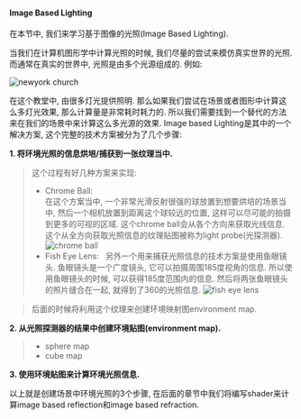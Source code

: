 #### Image Based Lighting
在本节中, 我们来学习基于图像的光照(Image Based Lighting).

当我们在计算机图形学中计算光照的时候, 我们尽量的尝试来模仿真实世界的光照. 而通常在真实的世界中, 光照是由多个光源组成的. 例如: 

![newyork church](http://collarcitybrownstone.com/wp-content/uploads/2013/04/Saint-Pauls-church-in-Troy-New-York.jpg)

在这个教堂中, 由很多灯光提供照明. 那么如果我们尝试在场景或者图形中计算这么多灯光效果, 那么计算量是非常耗时耗力的. 所以我们需要找到一个替代的方法来在我们的场景中来计算这么多光源的效果. Image based Lighting是其中的一个解决方案, 这个完整的技术方案被分为了几个步骤:

**1. 将环境光照的信息烘培/捕获到一张纹理当中.**
> 这个过程有好几种方案来实现:
> - Chrome Ball:  
> 在这个方案当中, 一个非常光滑反射很强的球放置到想要烘培的场景当中, 然后一个相机放置到距离这个球较远的位置, 这样可以尽可能的拍摄到更多的可视的区域. 这个chrome ball会从各个方向来获取光线信息. 这个从全方向获取光照信息的纹理贴图被称为light probe(光探测器). ![chrome ball](https://github.com/zhyrao/UnityShader/blob/master/Lesson/Lesson_50/Slide_50/Slide_02.png?raw=true)
> - Fish Eye Lens:   
> 另外一个用来捕获光照信息的技术方案是使用鱼眼镜头. 鱼眼镜头是一个广度镜头, 它可以拍摄周围185度视角的信息. 所以使用鱼眼镜头的时候, 可以获得185度范围内的信息. 然后将两张鱼眼镜头的照片缝合在一起, 就得到了360的光照信息. ![fish eye lens](https://github.com/zhyrao/UnityShader/blob/master/Lesson/Lesson_50/Slide_50/Slide_03.png?raw=true)

> 后面的时候将利用这个纹理来创建环境映射图environment map.

**2. 从光照探测器的结果中创建环境贴图(environment map).**
> - sphere map
> - cube map

**3. 使用环境贴图来计算环境光照信息.**

以上就是创建场景中环境光照的3个步骤, 在后面的章节中我们将编写shader来计算image based reflection和image based refraction. 
